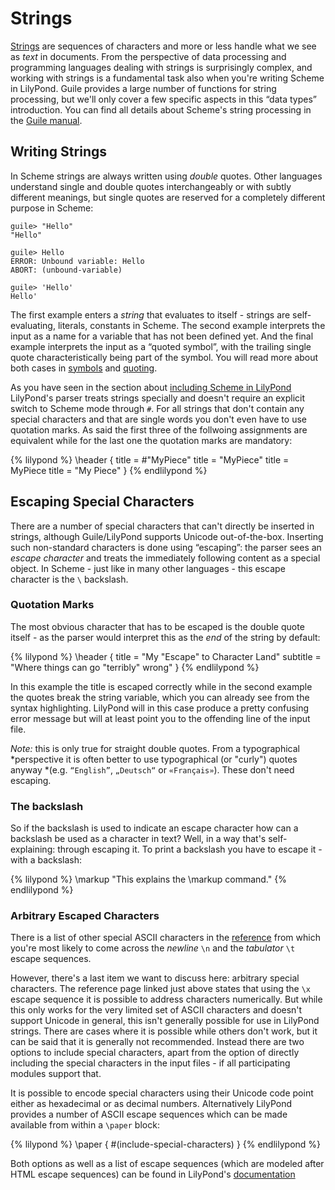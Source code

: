 # Strings

[Strings](https://en.wikipedia.org/wiki/String_%28computer_science%29) are
sequences of characters and more or less handle what we see as *text* in
documents.  From the perspective of data processing and programming languages
dealing with strings is surprisingly complex, and working with strings is a
fundamental task also when you're writing Scheme in LilyPond.  Guile provides a
large number of functions for string processing, but we'll only cover a few
specific aspects in this “data types” introduction.  You can find all details
about Scheme's string processing in the [Guile
manual](https://www.gnu.org/software/guile/docs/docs-1.8/guile-ref/Strings.html#Strings).

## Writing Strings

In Scheme strings are always written using *double* quotes. Other languages
understand single and double quotes interchangeably or with subtly different
meanings, but single quotes are reserved for a completely different purpose in
Scheme:

```
guile> "Hello"
"Hello"

guile> Hello
ERROR: Unbound variable: Hello
ABORT: (unbound-variable)

guile> 'Hello'
Hello'
```

The first example enters a *string* that evaluates to itself - strings are
self-evaluating, literals, constants in Scheme.  The second example interprets
the input as a name for a variable that has not been defined yet.  And the final
example interprets the input as a “quoted symbol”, with the trailing single
quote characteristically being part of the symbol.  You will read more about
both cases in [symbols](symbols.html) and [quoting](../quoting.html).

As you have seen in the section about [including Scheme in
LilyPond](../including.html) LilyPond's parser treats strings specially and
doesn't require an explicit switch to Scheme mode through `#`. For all strings
that don't contain any special characters and that are single words you don't
even have to use quotation marks. As said the first three of the follwoing
assignments are equivalent while for the last one the quotation marks are
mandatory:

{% lilypond %}
\header {
  title = #"MyPiece"
  title = "MyPiece"
  title = MyPiece
  title = "My Piece"
}
{% endlilypond %}


## Escaping Special Characters

There are a number of special characters that can't directly be inserted in
strings, although Guile/LilyPond supports Unicode out-of-the-box.  Inserting
such non-standard characters is done using “escaping”: the parser sees an
*escape character* and treats the immediately following content as a special
object.  In Scheme - just like in many other languages - this escape character
is the `\` backslash.

### Quotation Marks

The most obvious character that has to be escaped is the double quote itself -
as the parser would interpret this as the *end* of the string by default:

{% lilypond %}
\header {
  title = "My \"Escape\" to Character Land"
  subtitle = "Where things can go "terribly" wrong"
}
{% endlilypond %}

In this example the title is escaped correctly while in the second example the
quotes break the string variable, which you can already see from the syntax
highlighting.  LilyPond will in this case produce a pretty confusing error
message but will at least point you to the offending line of the input file.

*Note:* this is only true for straight double quotes.  From a typographical
*perspective it is often better to use typographical (or "curly") quotes anyway
*(e.g. `“English”`, `„Deutsch“` or `«Français»`).  These don't need escaping.

### The backslash

So if the backslash is used to indicate an escape character how can a backslash
be used as a character in text?  Well, in a way that's self-explaining: through
escaping it. To print a backslash you have to escape it - with a backslash:

{% lilypond %}
\markup "This explains the \\markup command."
{% endlilypond %}

### Arbitrary Escaped Characters

There is a list of other special ASCII characters in the
[reference](https://www.gnu.org/software/guile/docs/docs-1.8/guile-ref/String-Syntax.html#String-Syntax)
from which you're most likely to come across the *newline* `\n` and the
*tabulator* `\t` escape sequences.

However, there's a last item we want to discuss here: arbitrary special
characters.  The reference page linked just above states that using the `\x`
escape sequence it is possible to address characters numerically.  But while
this only works for the very limited set of ASCII characters and doesn't support
Unicode in general, this isn't generally possible for use in LilyPond strings.
There are cases where it is possible while others don't work, but it can be said
that it is generally not recommended.  Instead there are two options to
include special characters, apart from the option of directly including the
special characters in the input files - if all participating modules support
that.

It is possible to encode special characters using their Unicode code point
either as hexadecimal or as decimal numbers.  Alternatively LilyPond provides a
number of ASCII escape sequences which can be made available from within a
`\paper` block:

{% lilypond %}
\paper {
  #(include-special-characters)
}
{% endlilypond %}

Both options as well as a list of escape sequences (which are modeled after HTML
escape sequences) can be found in LilyPond's
[documentation](http://lilypond.org/doc/v2.19/Documentation/source/Documentation/notation/special-characters)
